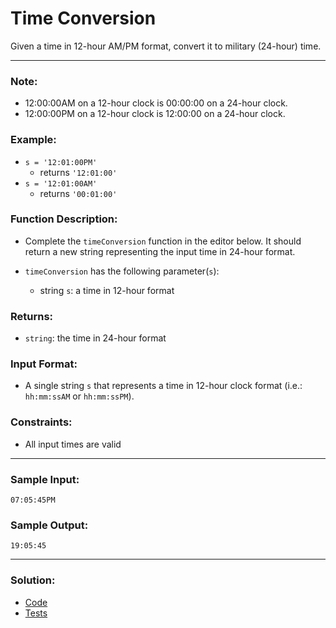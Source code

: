 # Time Conversion

Given a time in 12-hour AM/PM format, convert it to military (24-hour) time.

---

### Note:

- 12:00:00AM on a 12-hour clock is 00:00:00 on a 24-hour clock.
- 12:00:00PM on a 12-hour clock is 12:00:00 on a 24-hour clock.

### Example:
- `s = '12:01:00PM'` 
  - returns `'12:01:00'`
- `s = '12:01:00AM'`
    - returns `'00:01:00'`

### Function Description:

- Complete the `timeConversion` function in the editor below. It should return a new string representing the input time in 24-hour format.

- `timeConversion` has the following parameter(`s`):
  - string `s`: a time in 12-hour format

### Returns:

- `string`: the time in 24-hour format

### Input Format:

- A single string `s` that represents a time in 12-hour clock format (i.e.: `hh:mm:ssAM` or `hh:mm:ssPM`).

### Constraints:

- All input times are valid

---

### Sample Input:

```
07:05:45PM
```

### Sample Output:

```
19:05:45
```

---

### Solution:

- [Code](/src/challenges/03-time-conversion/time-conversion.ts)
- [Tests](/src/challenges/03-time-conversion/test/time-conversion.test.ts)
